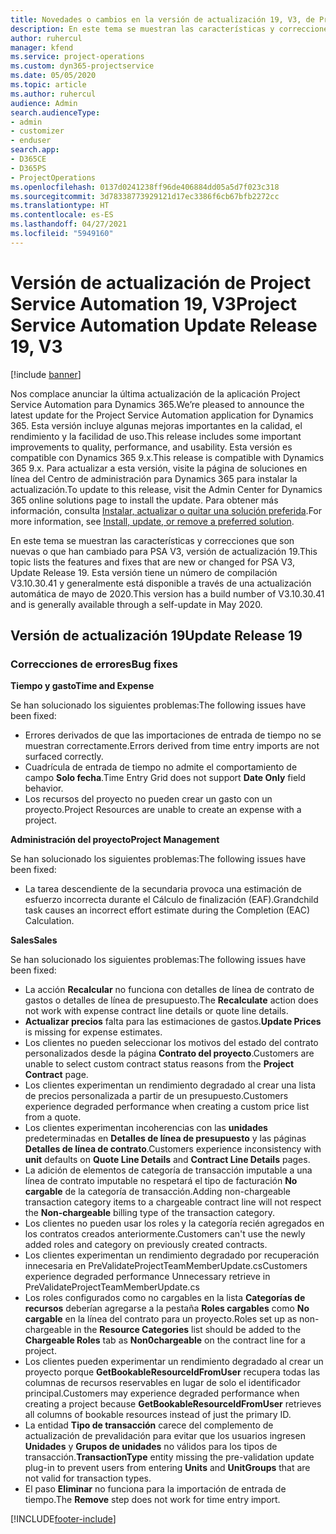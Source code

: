 ```yaml
---
title: Novedades o cambios en la versión de actualización 19, V3, de Project Service Automation
description: En este tema se muestran las características y correcciones que están disponibles en la versión de actualización 19, V3, de Project Service Automation.
author: ruhercul
manager: kfend
ms.service: project-operations
ms.custom: dyn365-projectservice
ms.date: 05/05/2020
ms.topic: article
ms.author: ruhercul
audience: Admin
search.audienceType:
- admin
- customizer
- enduser
search.app:
- D365CE
- D365PS
- ProjectOperations
ms.openlocfilehash: 0137d0241238ff96de406884dd05a5d7f023c318
ms.sourcegitcommit: 3d78338773929121d17ec3386f6cb67bfb2272cc
ms.translationtype: HT
ms.contentlocale: es-ES
ms.lasthandoff: 04/27/2021
ms.locfileid: "5949160"
---
```

# <a name="project-service-automation-update-release-19-v3"></a><span data-ttu-id="4fddd-103">Versión de actualización de Project Service Automation 19, V3</span><span class="sxs-lookup"><span data-stu-id="4fddd-103">Project Service Automation Update Release 19, V3</span></span>

[!include [banner](../includes/psa-now-project-operations.md)]

<span data-ttu-id="4fddd-104">Nos complace anunciar la última actualización de la aplicación Project Service Automation para Dynamics 365.</span><span class="sxs-lookup"><span data-stu-id="4fddd-104">We’re pleased to announce the latest update for the Project Service Automation application for Dynamics 365.</span></span> <span data-ttu-id="4fddd-105">Esta versión incluye algunas mejoras importantes en la calidad, el rendimiento y la facilidad de uso.</span><span class="sxs-lookup"><span data-stu-id="4fddd-105">This release includes some important improvements to quality, performance, and usability.</span></span> <span data-ttu-id="4fddd-106">Esta versión es compatible con Dynamics 365 9.x.</span><span class="sxs-lookup"><span data-stu-id="4fddd-106">This release is compatible with Dynamics 365 9.x.</span></span> <span data-ttu-id="4fddd-107">Para actualizar a esta versión, visite la página de soluciones en línea del Centro de administración para Dynamics 365 para instalar la actualización.</span><span class="sxs-lookup"><span data-stu-id="4fddd-107">To update to this release, visit the Admin Center for Dynamics 365 online solutions page to install the update.</span></span> <span data-ttu-id="4fddd-108">Para obtener más información, consulta [Instalar, actualizar o quitar una solución preferida](/power-platform/admin/install-remove-preferred-solution).</span><span class="sxs-lookup"><span data-stu-id="4fddd-108">For more information, see [Install, update, or remove a preferred solution](/power-platform/admin/install-remove-preferred-solution).</span></span>

<span data-ttu-id="4fddd-109">En este tema se muestran las características y correcciones que son nuevas o que han cambiado para PSA V3, versión de actualización 19.</span><span class="sxs-lookup"><span data-stu-id="4fddd-109">This topic lists the features and fixes that are new or changed for PSA V3, Update Release 19.</span></span> <span data-ttu-id="4fddd-110">Esta versión tiene un número de compilación V3.10.30.41 y generalmente está disponible a través de una actualización automática de mayo de 2020.</span><span class="sxs-lookup"><span data-stu-id="4fddd-110">This version has a build number of V3.10.30.41 and is generally available through a self-update in May 2020.</span></span>

## <a name="update-release-19"></a><span data-ttu-id="4fddd-111">Versión de actualización 19</span><span class="sxs-lookup"><span data-stu-id="4fddd-111">Update Release 19</span></span>

### <a name="bug-fixes"></a><span data-ttu-id="4fddd-112">Correcciones de errores</span><span class="sxs-lookup"><span data-stu-id="4fddd-112">Bug fixes</span></span>

<span data-ttu-id="4fddd-113">**Tiempo y gasto**</span><span class="sxs-lookup"><span data-stu-id="4fddd-113">**Time and Expense**</span></span>

<span data-ttu-id="4fddd-114">Se han solucionado los siguientes problemas:</span><span class="sxs-lookup"><span data-stu-id="4fddd-114">The following issues have been fixed:</span></span> 

- <span data-ttu-id="4fddd-115">Errores derivados de que las importaciones de entrada de tiempo no se muestran correctamente.</span><span class="sxs-lookup"><span data-stu-id="4fddd-115">Errors derived from time entry imports are not surfaced correctly.</span></span>
- <span data-ttu-id="4fddd-116">Cuadrícula de entrada de tiempo no admite el comportamiento de campo **Solo fecha**.</span><span class="sxs-lookup"><span data-stu-id="4fddd-116">Time Entry Grid does not support **Date Only** field behavior.</span></span>
- <span data-ttu-id="4fddd-117">Los recursos del proyecto no pueden crear un gasto con un proyecto.</span><span class="sxs-lookup"><span data-stu-id="4fddd-117">Project Resources are unable to create an expense with a project.</span></span>

<span data-ttu-id="4fddd-118">**Administración del proyecto**</span><span class="sxs-lookup"><span data-stu-id="4fddd-118">**Project Management**</span></span>

<span data-ttu-id="4fddd-119">Se han solucionado los siguientes problemas:</span><span class="sxs-lookup"><span data-stu-id="4fddd-119">The following issues have been fixed:</span></span> 

-  <span data-ttu-id="4fddd-120">La tarea descendiente de la secundaria provoca una estimación de esfuerzo incorrecta durante el Cálculo de finalización (EAF).</span><span class="sxs-lookup"><span data-stu-id="4fddd-120">Grandchild task causes an incorrect effort estimate during the Completion (EAC) Calculation.</span></span>

<span data-ttu-id="4fddd-121">**Sales**</span><span class="sxs-lookup"><span data-stu-id="4fddd-121">**Sales**</span></span>

<span data-ttu-id="4fddd-122">Se han solucionado los siguientes problemas:</span><span class="sxs-lookup"><span data-stu-id="4fddd-122">The following issues have been fixed:</span></span> 

- <span data-ttu-id="4fddd-123">La acción **Recalcular** no funciona con detalles de línea de contrato de gastos o detalles de línea de presupuesto.</span><span class="sxs-lookup"><span data-stu-id="4fddd-123">The **Recalculate** action does not work with expense contract line details or quote line details.</span></span>
- <span data-ttu-id="4fddd-124">**Actualizar precios** falta para las estimaciones de gastos.</span><span class="sxs-lookup"><span data-stu-id="4fddd-124">**Update Prices** is missing for expense estimates.</span></span>
-  <span data-ttu-id="4fddd-125">Los clientes no pueden seleccionar los motivos del estado del contrato personalizados desde la página **Contrato del proyecto**.</span><span class="sxs-lookup"><span data-stu-id="4fddd-125">Customers are unable to select custom contract status reasons from the **Project Contract** page.</span></span>
- <span data-ttu-id="4fddd-126">Los clientes experimentan un rendimiento degradado al crear una lista de precios personalizada a partir de un presupuesto.</span><span class="sxs-lookup"><span data-stu-id="4fddd-126">Customers experience degraded performance when creating a custom price list from a quote.</span></span>
- <span data-ttu-id="4fddd-127">Los clientes experimentan incoherencias con las **unidades** predeterminadas en **Detalles de línea de presupuesto** y las páginas **Detalles de línea de contrato**.</span><span class="sxs-lookup"><span data-stu-id="4fddd-127">Customers experience inconsistency with **unit** defaults on **Quote Line Details** and **Contract Line Details** pages.</span></span>
- <span data-ttu-id="4fddd-128">La adición de elementos de categoría de transacción imputable a una línea de contrato imputable no respetará el tipo de facturación **No cargable** de la categoría de transacción.</span><span class="sxs-lookup"><span data-stu-id="4fddd-128">Adding non-chargeable transaction category items to a chargeable contract line will not respect the **Non-chargeable** billing type of the transaction category.</span></span>
- <span data-ttu-id="4fddd-129">Los clientes no pueden usar los roles y la categoría recién agregados en los contratos creados anteriormente.</span><span class="sxs-lookup"><span data-stu-id="4fddd-129">Customers can't use the newly added roles and category on previously created contracts.</span></span>
- <span data-ttu-id="4fddd-130">Los clientes experimentan un rendimiento degradado por recuperación innecesaria en PreValidateProjectTeamMemberUpdate.cs</span><span class="sxs-lookup"><span data-stu-id="4fddd-130">Customers experience degraded performance Unnecessary retrieve in PreValidateProjectTeamMemberUpdate.cs</span></span>
- <span data-ttu-id="4fddd-131">Los roles configurados como no cargables en la lista **Categorías de recursos** deberían agregarse a la pestaña **Roles cargables** como **No cargable** en la línea del contrato para un proyecto.</span><span class="sxs-lookup"><span data-stu-id="4fddd-131">Roles set up as non-chargeable in the **Resource Categories** list should be added to the **Chargeable Roles** tab as **Non0chargeable** on the contract line for a project.</span></span>
- <span data-ttu-id="4fddd-132">Los clientes pueden experimentar un rendimiento degradado al crear un proyecto porque **GetBookableResourceIdFromUser** recupera todas las columnas de recursos reservables en lugar de solo el identificador principal.</span><span class="sxs-lookup"><span data-stu-id="4fddd-132">Customers may experience degraded performance when creating a project because **GetBookableResourceIdFromUser** retrieves all columns of bookable resources instead of just the primary ID.</span></span>
- <span data-ttu-id="4fddd-133">La entidad **Tipo de transacción** carece del complemento de actualización de prevalidación para evitar que los usuarios ingresen **Unidades** y **Grupos de unidades** no válidos para los tipos de transacción.</span><span class="sxs-lookup"><span data-stu-id="4fddd-133">**TransactionType** entity missing the pre-validation update plug-in to prevent users from entering **Units** and **UnitGroups** that are not valid for transaction types.</span></span>
- <span data-ttu-id="4fddd-134">El paso **Eliminar** no funciona para la importación de entrada de tiempo.</span><span class="sxs-lookup"><span data-stu-id="4fddd-134">The **Remove** step does not work for time entry import.</span></span>


[!INCLUDE[footer-include](../includes/footer-banner.md)]